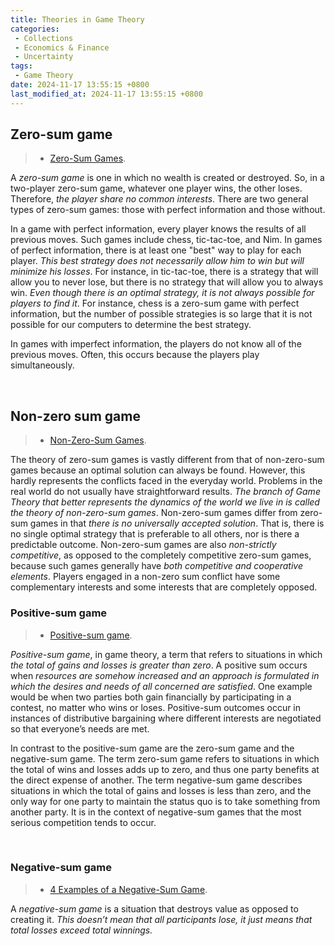 ```yaml
---
title: Theories in Game Theory
categories:
 - Collections
 - Economics & Finance
 - Uncertainty
tags:
 - Game Theory
date: 2024-11-17 13:55:15 +0800
last_modified_at: 2024-11-17 13:55:15 +0800
---
```


## Zero-sum game

> - [Zero-Sum Games](https://cs.stanford.edu/people/eroberts/courses/soco/projects/1998-99/game-theory/zero.html).

A <i class="term">zero-sum game</i> is one in which no wealth is created or destroyed. So, in a two-player zero-sum game, whatever one player wins, the other loses. Therefore, <i class="emphasize">the player share no common interests</i>. There are two general types of zero-sum games: those with perfect information and those without.

In a game with perfect information, every player knows the results of all previous moves. Such games include chess, tic-tac-toe, and Nim. In games of perfect information, there is at least one "best" way to play for each player. <i class="emphasize">This best strategy does not necessarily allow him to win but will minimize his losses</i>. For instance, in tic-tac-toe, there is a strategy that will allow you to never lose, but there is no strategy that will allow you to always win. <i class="emphasize">Even though there is an optimal strategy, it is not always possible for players to find it</i>. For instance, chess is a zero-sum game with perfect information, but the number of possible strategies is so large that it is not possible for our computers to determine the best strategy.

In games with imperfect information, the players do not know all of the previous moves. Often, this occurs because the players play simultaneously.

<br>

## Non-zero sum game

> - [Non-Zero-Sum Games](https://cs.stanford.edu/people/eroberts/courses/soco/projects/1998-99/game-theory/nonzero.html).

The theory of zero-sum games is vastly different from that of non-zero-sum games because an optimal solution can always be found. However, this hardly represents the conflicts faced in the everyday world. Problems in the real world do not usually have straightforward results. <i class="emphasize">The branch of Game Theory that better represents the dynamics of the world we live in is called the theory of <i class="term">non-zero-sum games</i></i>. Non-zero-sum games differ from zero-sum games in that <i class="emphasize">there is no universally accepted solution</i>. That is, there is no single optimal strategy that is preferable to all others, nor is there a predictable outcome. Non-zero-sum games are also <i class="emphasize">non-strictly competitive</i>, as opposed to the completely competitive zero-sum games, because such games generally have <i class="emphasize">both competitive and cooperative elements</i>. Players engaged in a non-zero sum conflict have some complementary interests and some interests that are completely opposed.

### Positive-sum game

> - [Positive-sum game](https://www.britannica.com/topic/positive-sum-game#ref1189339).

<i class="term">Positive-sum game</i>, in game theory, a term that refers to situations in which <i class="emphasize">the total of gains and losses is greater than zero</i>. A positive sum occurs when <i class="emphasize">resources are somehow increased and an approach is formulated in which the desires and needs of all concerned are satisfied</i>. One example would be when two parties both gain financially by participating in a contest, no matter who wins or loses. Positive-sum outcomes occur in instances of distributive bargaining where different interests are negotiated so that everyone’s needs are met.

In contrast to the positive-sum game are the zero-sum game and the negative-sum game. The term zero-sum game refers to situations in which the total of wins and losses adds up to zero, and thus one party benefits at the direct expense of another. The term negative-sum game describes situations in which the total of gains and losses is less than zero, and the only way for one party to maintain the status quo is to take something from another party. It is in the context of negative-sum games that the most serious competition tends to occur.

<br>

### Negative-sum game

> - [4 Examples of a Negative-Sum Game](https://simplicable.com/new/negative-sum-game).

A <i class="term">negative-sum game</i> is a situation that destroys value as opposed to creating it. <i class="emphasize">This doesn’t mean that all participants lose, it just means that total losses exceed total winnings.</i>
